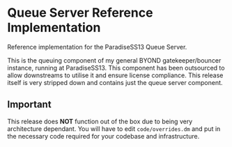 # Queue Server Reference Implementation

Reference implementation for the ParadiseSS13 Queue Server.

This is the queuing component of my general BYOND gatekeeper/bouncer instance, running at ParadiseSS13.
This component has been outsourced to allow downstreams to utilise it and ensure license compliance.
This release itself is very stripped down and contains just the queue server component.

## Important

This release does **NOT** function out of the box due to being very architecture dependant.
You will have to edit `code/overrides.dm` and put in the necessary code required for your codebase and infrastructure.
